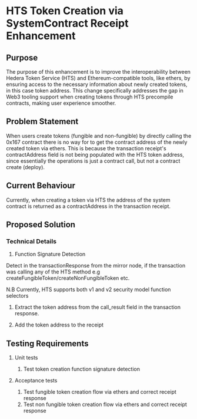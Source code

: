 # HTS Token Creation via SystemContract Receipt Enhancement

## Purpose
The purpose of this enhancement is to improve the interoperability between Hedera Token Service (HTS) and Ethereum-compatible tools, like ethers, by ensuring access to the necessary information about newly created tokens, in this case token address. This change specifically addresses the gap in Web3 tooling support when creating tokens through HTS precompile contracts, making user experience smoother.


## Problem Statement
When users create tokens (fungible and non-fungible) by directly calling the 0x167 contract there is no way for to get the contract address of the newly created token via ethers. This is because the transaction receipt's contractAddress field is not being populated with the HTS token address, since essentially the operations is just a contract call, but not a contract create (deploy).

## Current Behaviour

Currently, when creating a token via HTS the address of the system contract is returned as a contractAddress in the transaction receipt.

## Proposed Solution

### Technical Details

1. Function Signature Detection

Detect in the transactionResponse from the mirror node, if the transaction was calling any of the HTS method e.g createFungibleToken/createNonFungibleToken etc.

N.B Currently, HTS supports both v1 and v2 security model function selectors

1. Extract the token address from the call_result field in the transaction response.

2. Add the token address to the receipt


## Testing Requirements

1. Unit tests
   1. Test token creation function signature detection

2. Acceptance tests
   1. Test fungible token creation flow via ethers and correct receipt response
   2. Test non fungible token creation flow via ethers and correct receipt response
